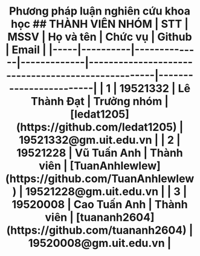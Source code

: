 <h1 align="center"><b>Phương pháp luận nghiên cứu khoa học</b></h>
## THÀNH VIÊN NHÓM
| STT | MSSV     | Họ và tên    | Chức vụ     | Github                                            | Email                  |
|-----|----------|--------------|-------------|---------------------------------------------------|------------------------|
| 1   | 19521332 | Lê Thành Đạt | Trưởng nhóm | [ledat1205](https://github.com/ledat1205)         | 19521332@gm.uit.edu.vn |
| 2   | 19521228 | Vũ Tuấn Anh  | Thành viên  | [TuanAnhlewlew](https://github.com/TuanAnhlewlew) | 19521228@gm.uit.edu.vn |
| 3   | 19520008 | Cao Tuấn Anh | Thành viên  | [tuananh2604](https://github.com/tuananh2604)     | 19520008@gm.uit.edu.vn |

